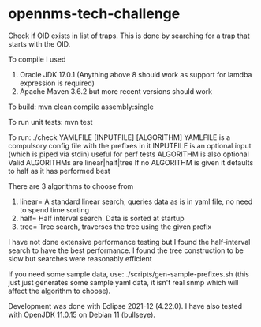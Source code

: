 # opennms-tech-challenge

Check if OID exists in list of traps.
This is done by searching for a trap that starts with the OID.

To compile I used 
 1. Oracle JDK 17.0.1 (Anything above 8 should work as support for lamdba expression is required)
 2. Apache Maven 3.6.2 but more recent versions should work
 
To build:
  mvn clean compile assembly:single
  
To run unit tests: 
  mvn test

To run: 
 ./check YAMLFILE [INPUTFILE] [ALGORITHM]
YAMLFILE is a compulsory config file with the prefixes in it
INPUTFILE is an optional input (which is piped via stdin) useful for perf tests
ALGORITHM is also optional
Valid ALGORITHMs are linear|half|tree
If no ALGORITHM is given it defaults to half as it has performed best

There are 3 algorithms to choose from
1. linear= A standard linear search, queries data as is in yaml file, no need to spend time sorting
2. half= Half interval search. Data is sorted at startup
3. tree= Tree search, traverses the tree using the given prefix 

I have not done extensive performance testing but I found the half-interval search to have the best performance.
I found the tree construction to be slow but searches were reasonably efficient

If you need some sample data, use: ./scripts/gen-sample-prefixes.sh
(this just just generates some sample yaml data, it isn't real snmp which will affect the algorithm to choose).

Development was done with Eclipse 2021-12 (4.22.0). I have also tested with OpenJDK 11.0.15 on Debian 11 (bullseye).
